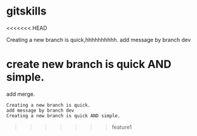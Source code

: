 # gitskills

<<<<<<< HEAD

Creating a new branch is quick,hhhhhhhhhh.
add message by branch dev

create new branch is quick AND  simple.
=======

add merge.

```
Creating a new branch is quick.
add message by branch dev 
Creating a new branch is quick AND simple.
```
>>>>>>> feature1
